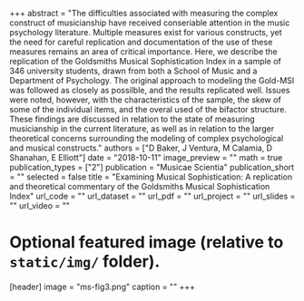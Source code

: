+++
abstract = "The difficulties associated with measuring the complex construct of musicianship have received conseriable attention in the music psychology literature. Multiple measures exist for various constructs, yet the need for careful replication and documentation of the use of these measures remains an area of critical importance. Here, we describe the replication of the Goldsmiths Musical Sophistication Index in a sample of 346 university students, drawn from both a School of Music and a Department of Psychology. The original approach to modeling the Gold-MSI was followed as closely as possilble, and the results replicated well. Issues were noted, however, with the characteristics of the sample, the skew of some of the individual items, and the overal used of the bifactor structure. These findings are discussed in relation to the state of measuring musicianship in the current literature, as well as in relation to the larger theoretical concerns surrounding the modeling of complex psychological and musical constructs."
authors = ["D Baker, J Ventura, M Calamia, D Shanahan, E Elliott"]
date = "2018-10-11"
image_preview = ""
math = true
publication_types = ["2"]
publication = "Musicae Scientia"
publication_short = ""
selected = false
title = "Examining Musical Sophistication: A replication and theoretical commentary of the Goldsmiths Musical Sophistication Index"
url_code = ""
url_dataset = ""
url_pdf = ""
url_project = ""
url_slides = ""
url_video = ""


# Optional featured image (relative to `static/img/` folder).
[header]
image = "ms-fig3.png"
caption = ""
+++

